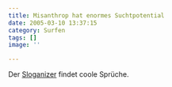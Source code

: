 ```yaml
---
title: Misanthrop hat enormes Suchtpotential
date: 2005-03-10 13:37:15
category: Surfen
tags: []
image: ''

---
```


Der [Sloganizer](http://www.sloganizer.net/) findet coole Sprüche.
